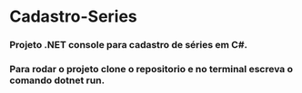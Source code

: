 # Cadastro-Series

### Projeto .NET console para cadastro de séries em C#.

### Para rodar o projeto clone o repositorio e no terminal escreva o comando dotnet run.

